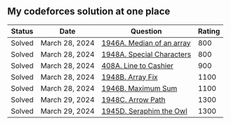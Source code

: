My codeforces solution at one place
----------------

| Status | Date | Question | Rating |
| -- | --- | ------- | ----- |
| Solved | March 28, 2024 | [1946A. Median of an array](https://codeforces.com/problemset/problem/1946/A) | 800
| Solved | March 28, 2024 | [1948A. Special Characters](https://codeforces.com/problemset/problem/1948/A) | 800
| Solved | March 28, 2024 | [408A. Line to Cashier](https://codeforces.com/problemset/problem/408/A) | 900
| Solved | March 28, 2024 | [1948B. Array Fix](https://codeforces.com/problemset/problem/1948/B) | 1100
| Solved | March 28, 2024 | [1946B. Maximum Sum](https://codeforces.com/problemset/problem/1946/B) | 1100
| Solved | March 29, 2024 | [1948C. Arrow Path](https://codeforces.com/problemset/problem/1948/C) | 1300
| Solved | March 29, 2024 | [1945D. Seraphim the Owl](https://codeforces.com/problemset/problem/1945/D) | 1300